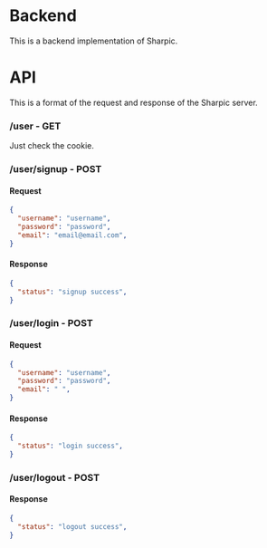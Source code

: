 # Backend

This is a backend implementation of Sharpic.

# API

This is a format of the request and response of the Sharpic server.

### /user - GET

Just check the cookie.

### /user/signup - POST

#### Request
```json
{
  "username": "username",
  "password": "password",
  "email": "email@email.com",
}
```

#### Response
```json
{
  "status": "signup success",
}
```

### /user/login - POST

#### Request
```json
{
  "username": "username",
  "password": "password",
  "email": " ",
}
```

#### Response
```json
{
  "status": "login success",
}
```

### /user/logout - POST

#### Response
```json
{
  "status": "logout success",
}
```